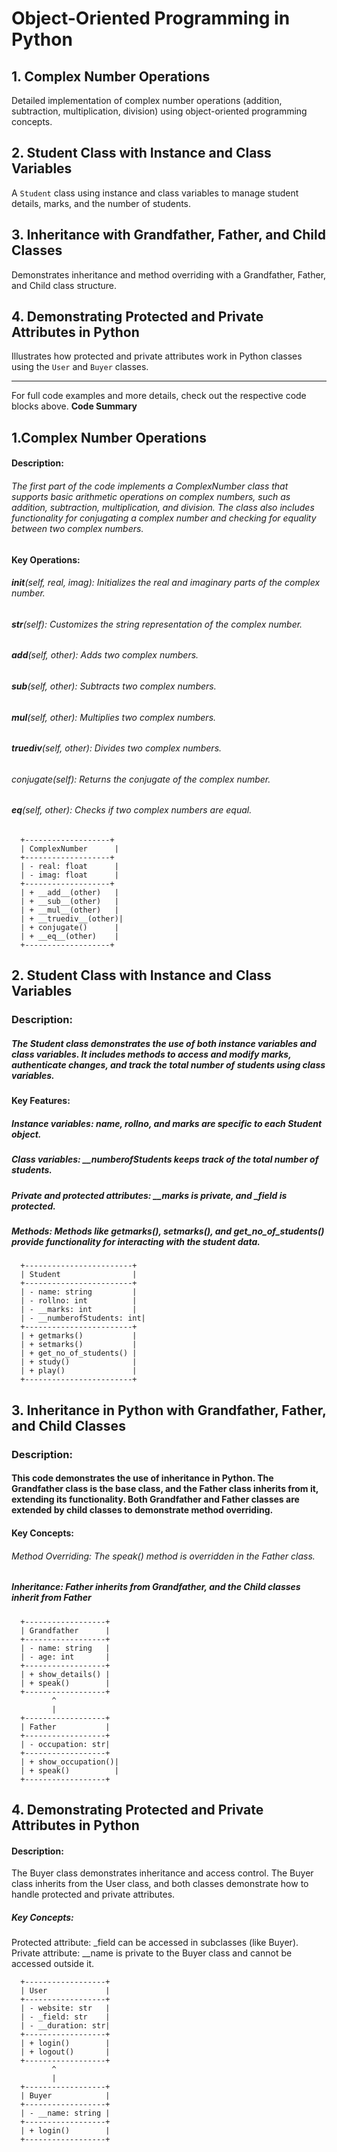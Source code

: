 # Object-Oriented Programming in Python

## 1. Complex Number Operations
Detailed implementation of complex number operations (addition, subtraction, multiplication, division) using object-oriented programming concepts.

## 2. Student Class with Instance and Class Variables
A `Student` class using instance and class variables to manage student details, marks, and the number of students.

## 3. Inheritance with Grandfather, Father, and Child Classes
Demonstrates inheritance and method overriding with a Grandfather, Father, and Child class structure.

## 4. Demonstrating Protected and Private Attributes in Python
Illustrates how protected and private attributes work in Python classes using the `User` and `Buyer` classes.

---

For full code examples and more details, check out the respective code blocks above.
**Code Summary** 
## 1.Complex Number Operations
#### Description:
###### The first part of the code implements a ComplexNumber class that supports basic arithmetic operations on complex numbers, such as addition, subtraction, multiplication, and division. The class also includes functionality for conjugating a complex number and checking for equality between two complex numbers.

#### Key Operations:
###### __init__(self, real, imag): Initializes the real and imaginary parts of the complex number.
###### __str__(self): Customizes the string representation of the complex number.
###### __add__(self, other): Adds two complex numbers.
###### __sub__(self, other): Subtracts two complex numbers.
###### __mul__(self, other): Multiplies two complex numbers.
###### __truediv__(self, other): Divides two complex numbers.
###### conjugate(self): Returns the conjugate of the complex number.
###### __eq__(self, other): Checks if two complex numbers are equal.


      +-------------------+
      | ComplexNumber      |
      +-------------------+
      | - real: float      |
      | - imag: float      |
      +-------------------+
      | + __add__(other)   |
      | + __sub__(other)   |
      | + __mul__(other)   |
      | + __truediv__(other)|
      | + conjugate()      |
      | + __eq__(other)    |
      +-------------------+
      
## 2. Student Class with Instance and Class Variables
### Description:
##### The Student class demonstrates the use of both instance variables and class variables. It includes methods to access and modify marks, authenticate changes, and track the total number of students using class variables.

#### Key Features:
##### Instance variables: name, rollno, and marks are specific to each Student object.
##### Class variables: __numberofStudents keeps track of the total number of students.
##### Private and protected attributes: __marks is private, and _field is protected.
##### Methods: Methods like getmarks(), setmarks(), and get_no_of_students() provide functionality for interacting with the student data.


      +------------------------+
      | Student                |
      +------------------------+
      | - name: string         |
      | - rollno: int          |
      | - __marks: int         |
      | - __numberofStudents: int|
      +------------------------+
      | + getmarks()           |
      | + setmarks()           |
      | + get_no_of_students() |
      | + study()              |
      | + play()               |
      +------------------------+


## 3. Inheritance in Python with Grandfather, Father, and Child Classes
### Description:
#### This code demonstrates the use of inheritance in Python. The Grandfather class is the base class, and the Father class inherits from it, extending its functionality. Both Grandfather and Father classes are extended by child classes to demonstrate method overriding.

#### Key Concepts:
###### Method Overriding: The speak() method is overridden in the Father class.
##### Inheritance: Father inherits from Grandfather, and the Child classes inherit from Father



      +------------------+
      | Grandfather      |
      +------------------+
      | - name: string   |
      | - age: int       |
      +------------------+
      | + show_details() |
      | + speak()        |
      +------------------+
             ^
             |
      +------------------+
      | Father           |
      +------------------+
      | - occupation: str|
      +------------------+
      | + show_occupation()|
      | + speak()          |
      +------------------+
## 4. Demonstrating Protected and Private Attributes in Python
#### Description:
The Buyer class demonstrates inheritance and access control. The Buyer class inherits from the User class, and both classes demonstrate how to handle protected and private attributes.

##### Key Concepts:
Protected attribute: _field can be accessed in subclasses (like Buyer).
Private attribute: __name is private to the Buyer class and cannot be accessed outside it.


      +------------------+
      | User             |
      +------------------+
      | - website: str   |
      | - _field: str    |
      | - __duration: str|
      +------------------+
      | + login()        |
      | + logout()       |
      +------------------+
             ^
             |
      +------------------+
      | Buyer            |
      +------------------+
      | - __name: string |
      +------------------+
      | + login()        |
      +------------------+


